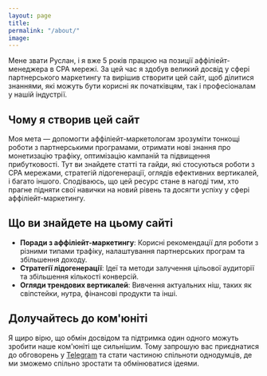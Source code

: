 ```yaml
---
layout: page
title:
permalink: "/about/"
image:
---
```


Мене звати Руслан, і я вже 5 років працюю на позиції аффіліейт-менеджера в CPA мережі. За цей час я здобув великий досвід у сфері партнерського маркетингу та вирішив створити цей сайт, щоб ділитися знаннями, які можуть бути корисні як початківцям, так і професіоналам у нашій індустрії.

## Чому я створив цей сайт

Моя мета — допомогти аффіліейт-маркетологам зрозуміти тонкощі роботи з партнерськими програмами, отримати нові знання про монетизацію трафіку, оптимізацію кампаній та підвищення прибутковості. Тут ви знайдете статті та гайди, які стосуються роботи з CPA мережами, стратегій лідогенерації, оглядів ефективних вертикалей, і багато іншого. Сподіваюсь, що цей ресурс стане в нагоді тим, хто прагне підняти свої навички на новий рівень та досягти успіху у сфері аффіліейт-маркетингу.

## Що ви знайдете на цьому сайті

- **Поради з аффіліейт-маркетингу**: Корисні рекомендації для роботи з різними типами трафіку, налаштування партнерських програм та збільшення доходу.
- **Стратегії лідогенерації**: Ідеї та методи залучення цільової аудиторії та збільшення кількості конверсій.
- **Огляди трендових вертикалей**: Вивчення актуальних ніш, таких як свіпстейки, нутра, фінансові продукти та інші.

## Долучайтесь до ком'юніті

Я щиро вірю, що обмін досвідом та підтримка один одного можуть зробити наше ком'юніті ще сильнішим. Тому запрошую вас приєднатися до обговорень у [Telegram](https://t.me/ruslan_affblog) та стати частиною спільноти однодумців, де ми зможемо спільно зростати та обмінюватися ідеями.


